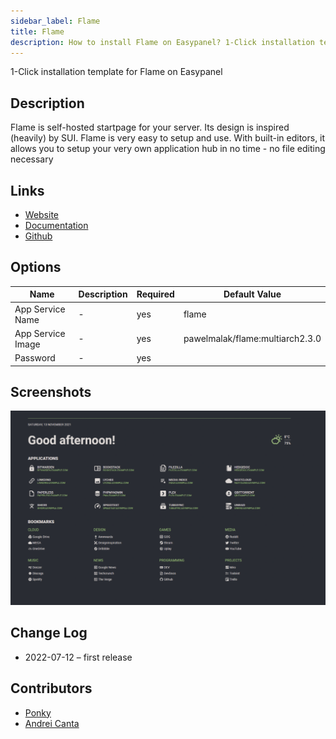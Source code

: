 ```yaml
---
sidebar_label: Flame
title: Flame
description: How to install Flame on Easypanel? 1-Click installation template for Flame on Easypanel
---
```


<!-- generated -->

1-Click installation template for Flame on Easypanel

## Description

Flame is self-hosted startpage for your server. Its design is inspired (heavily) by SUI. Flame is very easy to setup and use. With built-in editors, it allows you to setup your very own application hub in no time - no file editing necessary

## Links

- [Website](https://github.com/pawelmalak/flame)
- [Documentation](https://github.com/pawelmalak/flame)
- [Github](https://github.com/pawelmalak/flame)

## Options

Name | Description | Required | Default Value
-|-|-|-
App Service Name | - | yes | flame
App Service Image | - | yes | pawelmalak/flame:multiarch2.3.0
Password | - | yes | 

## Screenshots

![Flame Screenshot](./assets/screenshot.png)

## Change Log

- 2022-07-12 – first release

## Contributors

- [Ponky](https://github.com/Ponkhy)
- [Andrei Canta](https://github.com/deiucanta)
